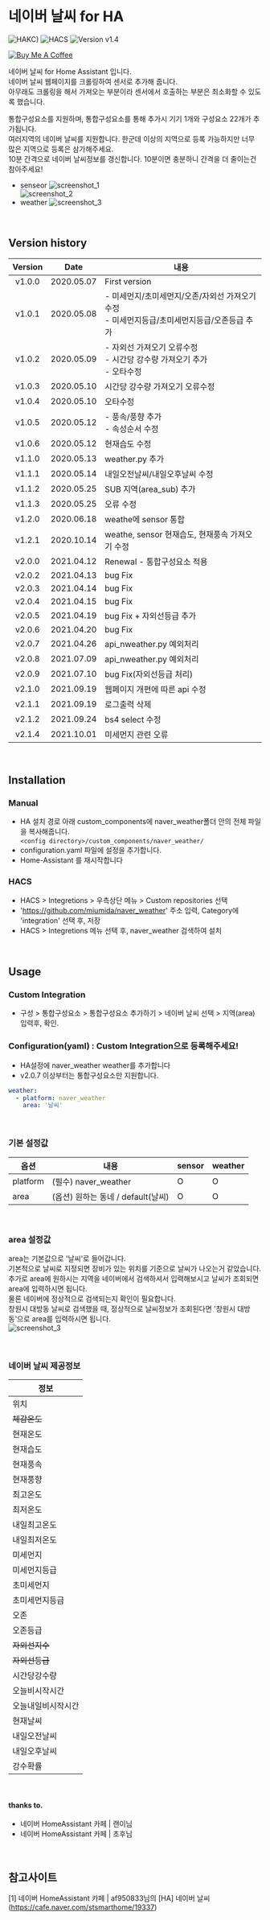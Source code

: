 # 네이버 날씨 for HA

![HAKC)][hakc-shield]
![HACS][hacs-shield]
![Version v1.4][version-shield]

<a href="https://www.buymeacoffee.com/miumida" target="_blank"><img src="https://www.buymeacoffee.com/assets/img/custom_images/white_img.png" alt="Buy Me A Coffee"></a>

네이버 날씨 for Home Assistant 입니다.<br>
네이버 날씨 웹페이지를 크롤링하여 센서로 추가해 줍니다.<br>
아무래도 크롤링을 해서 가져오는 부분이라 센서에서 호출하는 부분은 최소화할 수 있도록 했습니다.<br>

통합구성요소를 지원하며, 통합구성요소를 통해 추가시 기기 1개와 구성요소 22개가 추가됩니다.<br>
여러지역의 네이버 날씨를 지원합니다. 한군데 이상의 지역으로 등록 가능하지만 너무 많은 지역으로 등록은 삼가해주세요.<br>
10분 간격으로 네이버 날씨정보를 갱신합니다. 10분이면 충분하니 간격을 더 줄이는건 참아주세요!<br>

- senseor
![screenshot_1](https://github.com/miumida/naver_weather/blob/master/images/naver_weather.png?raw=true)<br>
![screenshot_2](https://github.com/miumida/naver_weather/blob/master/images/naver_weather_all.png?raw=true)<br>
- weather
![screenshot_3](https://github.com/miumida/naver_weather/blob/master/images/weather.naverweather.png?raw=true)<br>

<br>

## Version history
| Version | Date        | 내용              |
| :-----: | :---------: | ----------------------- |
| v1.0.0  | 2020.05.07  | First version  |
| v1.0.1  | 2020.05.08  | - 미세먼지/초미세먼지/오존/자외선 가져오기 수정<br>- 미세먼지등급/초미세먼지등급/오존등급 추가 |
| v1.0.2  | 2020.05.09  | - 자외선 가져오기 오류수정<br>- 시간당 강수량 가져오기 추가<br>- 오타수정 |
| v1.0.3  | 2020.05.10  | 시간당 강수량 가져오기 오류수정 |
| v1.0.4  | 2020.05.10  | 오타수정 |
| v1.0.5  | 2020.05.12  | - 풍속/풍향 추가<br>- 속성순서 수정 |
| v1.0.6  | 2020.05.12  | 현재습도 수정 |
| v1.1.0  | 2020.05.13  | weather.py 추가 |
| v1.1.1  | 2020.05.14  | 내일오전날씨/내일오후날씨 수정 |
| v1.1.2  | 2020.05.25  | SUB 지역(area_sub) 추가 |
| v1.1.3  | 2020.05.25  | 오류 수정 |
| v1.2.0  | 2020.06.18  | weathe에 sensor 통합 |
| v1.2.1  | 2020.10.14  | weathe, sensor 현재습도, 현재풍속 가져오기 수정 |
| v2.0.0  | 2021.04.12  | Renewal - 통합구성요소 적용 |
| v2.0.2  | 2021.04.13  | bug Fix |
| v2.0.3  | 2021.04.14  | bug Fix |
| v2.0.4  | 2021.04.15  | bug Fix |
| v2.0.5  | 2021.04.19  | bug Fix + 자외선등급 추가 |
| v2.0.6  | 2021.04.20  | bug Fix |
| v2.0.7  | 2021.04.26  | api_nweather.py 예외처리 |
| v2.0.8  | 2021.07.09  | api_nweather.py 예외처리 |
| v2.0.9  | 2021.07.10  | bug Fix(자외선등급 처리) |
| v2.1.0  | 2021.09.19  | 웹페이지 개편에 따른 api 수정 |
| v2.1.1  | 2021.09.19  | 로그출력 삭제 |
| v2.1.2  | 2021.09.24  | bs4 select 수정  |
| v2.1.4  | 2021.10.01  | 미세먼지 관련 오류   |

<br>

## Installation
### Manual
- HA 설치 경로 아래 custom_components에 naver_weather폴더 안의 전체 파일을 복사해줍니다.<br>
  `<config directory>/custom_components/naver_weather/`<br>
- configuration.yaml 파일에 설정을 추가합니다.<br>
- Home-Assistant 를 재시작합니다<br>
### HACS
- HACS > Integretions > 우측상단 메뉴 > Custom repositories 선택
- 'https://github.com/miumida/naver_weather' 주소 입력, Category에 'integration' 선택 후, 저장
- HACS > Integretions 메뉴 선택 후, naver_weather 검색하여 설치

<br>

## Usage
### Custom Integration
- 구성 > 통합구성요소 > 통합구성요소 추가하기 > 네이버 날씨 선택 > 지역(area) 입력후, 확인.

### Configuration(yaml) : Custom Integration으로 등록해주세요!
- HA설정에 naver_weather weather를 추가합니다<br>
- v2.0.7 이상부터는 통합구성요소만 지원합니다.<br>
```yaml
weather:
  - platform: naver_weather
    area: '날씨'
```

<br>

### 기본 설정값

|옵션|내용|sensor|weather|
|--|--|--|--|
|platform| (필수) naver_weather  |O|O|
|area| (옵션) 원하는 동네 / default(날씨) |O|O|
<br>

### area 설정값
area는 기본값으로 '날씨'로 들어갑니다.<br>
기본적으로 날씨로 지정되면 장비가 있는 위치를 기준으로 날씨가 나오는거 같았습니다.<br>
추가로 area에 원하시는 지역을 네이버에서 검색하셔서 입력해보시고 날씨가 조회되면 area에 입력하시면 됩니다.<br>
물론 네이버에 정상적으로 검색되는지 확인이 필요합니다.<br>
창원시 대방동 날씨로 검색했을 때, 정상적으로 날씨정보가 조회된다면 '창원시 대방동'으로 area를 입력하시면 됩니다.<br>
![screenshot_3](https://github.com/miumida/naver_weather/blob/master/images/naver_weather_search.png?raw=true)<br>

<br>

### 네이버 날씨 제공정보
|정보|
|-------|
|위치|
|~~체감온도~~       |
|현재온도       |
|현재습도       |
|현재풍속       |
|현재풍향       |
|최고온도       |
|최저온도       |
|내일최고온도     |
|내일최저온도     |
|미세먼지       |
|미세먼지등급     |
|초미세먼지      |
|초미세먼지등급   |
|오존         |
|오존등급       |
|~~자외선지수~~      |
|~~자외선등급~~      |
|시간당강수량     |
|오늘비시작시간   |
|오늘내일비시작시간 |
|현재날씨       |
|내일오전날씨     |
|내일오후날씨     |
|강수확률 |

<br>

#### thanks to.
- 네이버 HomeAssistant 카페 | 랜이님
- 네이버 HomeAssistant 카페 | 초후님

<br>

## 참고사이트
[1] 네이버 HomeAssistant 카페 | af950833님의 [HA] 네이버 날씨 (<https://cafe.naver.com/stsmarthome/19337>)<br>

[version-shield]: https://img.shields.io/badge/version-v2.1.5-orange.svg
[hakc-shield]: https://img.shields.io/badge/HAKC-Enjoy-blue.svg
[hacs-shield]: https://img.shields.io/badge/HACS-Custom-red.svg
